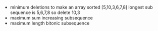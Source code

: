 - minimum deletions to make an array sorted [5,10,3,6,7,8] longest sub sequence is 5,6,7,8 so delete 10,3
- maximum sum increasing subsequence
- maximum length bitonic subsequence